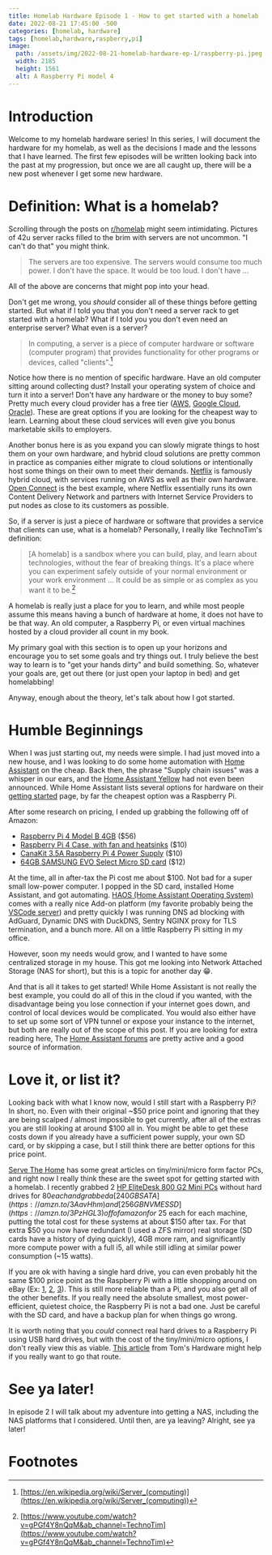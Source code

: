 ```yaml
---
title: Homelab Hardware Episode 1 - How to get started with a homelab
date: 2022-08-21 17:45:00 -500
categories: [homelab, hardware]
tags: [homelab,hardware,raspberry,pi]
image:
  path: /assets/img/2022-08-21-homelab-hardware-ep-1/raspberry-pi.jpeg
  width: 2185
  height: 1561
  alt: A Raspberry Pi model 4
---
```


# Introduction

Welcome to my homelab hardware series! In this series, I will document the hardware for my homelab, as well as the
decisions I made and the lessons that I have learned. The first few episodes will be written looking back into the
past at my progression, but once we are all caught up, there will be a new post whenever I get some new hardware.

# Definition: What is a homelab?

Scrolling through the posts on [r/homelab](https://www.reddit.com/r/homelab/) might seem intimidating. Pictures of 42u
server racks filled to the brim with servers are not uncommon. "I can't do that" you might think.

> The servers are too expensive.
> The servers would consume too much power.
> I don't have the space.
> It would be too loud.
> I don't have ...

All of the above are concerns that might pop into your head.

Don't get me wrong, you *should* consider all of these things before getting started. But what if I told you that you
don't need a server rack to get started with a homelab? What if I told you you don't even need an enterprise server?
What even is a server?

> In computing, a server is a piece of computer hardware or software (computer program) that provides functionality
> for other programs or devices, called "clients".[^wikipedia-server]

Notice how there is no mention of specific hardware. Have an old computer sitting around collecting dust? Install your
operating system of choice and turn it into a server! Don't have any hardware or the money to buy some? Pretty much
every cloud provider has a free tier
([AWS](https://aws.amazon.com/free/), [Google Cloud](https://cloud.google.com/free),
[Oracle](https://www.oracle.com/cloud/free/)).
These are great options if you are looking for the cheapest way to learn. Learning about these cloud services will even
give you bonus marketable skills to employers.

Another bonus here is as you expand you can slowly migrate things to host them on your own hardware, and hybrid cloud
solutions are pretty common in practice as companies either migrate to cloud solutions or intentionally host some
things on their own to meet their demands.
[Netflix](https://about.netflix.com/en/news/completing-the-netflix-cloud-migration) is famously hybrid cloud, with
services running on AWS as well as their own hardware. [Open Connect](https://openconnect.netflix.com/en/) is the
best example, where Netflix essentially runs its own Content Delivery Network and partners with Internet Service
Providers to put nodes as close to its customers as possible.

So, if a server is just a piece of hardware or software that provides a service that clients can use, what is a homelab?
Personally, I really like TechnoTim's definition:

> [A homelab] is a sandbox where you can build, play, and learn about technologies, without the fear of breaking things.
> It's a place where you can experiment safely outside of your normal environment or your work environment
> ... It could be as simple or as complex as you want it to be.[^homelab-def]

A homelab is really just a place for you to learn, and while most people assume this means having a bunch of hardware
at home, it does not have to be that way. An old computer, a Raspberry Pi, or even virtual machines hosted by a
cloud provider all count in my book.

My primary goal with this section is to open up your horizons and encourage you
to set some goals and try things out. I truly believe the best way to learn is to "get your hands dirty" and build
something. So, whatever your goals are, get out there (or just open your laptop in bed) and get homelabbing!

Anyway, enough about the theory, let's talk about how I got started.

# Humble Beginnings

When I was just starting out, my needs were simple. I had just moved into a new house, and I was looking to do
some home automation with [Home Assistant](https://www.home-assistant.io/) on the cheap. Back then, the phrase
"Supply chain issues" was a whisper in our ears, and the
[Home Assistant Yellow](https://www.crowdsupply.com/nabu-casa/home-assistant-yellow) had not even been announced.
While Home Assistant lists several options for hardware on their
[getting started](https://www.home-assistant.io/installation/) page, by far the cheapest option was a Raspberry Pi.

After some research on pricing, I ended up grabbing the following off of Amazon:

- [Raspberry Pi 4 Model B 4GB](https://amzn.to/3T482HT) ($56)
- [Raspberry Pi 4 Case, with fan and heatsinks](https://amzn.to/3PBzr0R) ($10)
- [CanaKit 3.5A Raspberry Pi 4 Power Supply](https://amzn.to/3CmK0BX) ($10)
- [64GB SAMSUNG EVO Select Micro SD card](https://amzn.to/3AjI4rw) ($12)

At the time, all in after-tax the Pi cost me about $100. Not bad for a super small low-power computer. I popped in the
SD card, installed Home Assistant, and got automating.
[HAOS (Home Assistant Operating System)](https://www.home-assistant.io/installation/raspberrypi#install-home-assistant-operating-system)
comes with a really nice Add-on platform (my favorite probably being the
[VSCode server](https://community.home-assistant.io/t/home-assistant-community-add-on-visual-studio-code/107863)) and
pretty quickly I was running DNS ad blocking with AdGuard, Dynamic DNS with DuckDNS, Sentry NGINX proxy for TLS
termination, and a bunch more. All on a little Raspberry Pi sitting in my office.

However, soon my needs would grow, and I wanted to have some centralized storage in my house. This got me looking into
Network Attached Storage (NAS for short), but this is a topic for another day 😁.

And that is all it takes to get started! While Home Assistant is not really the best example, you could do all of this
in the cloud if you wanted, with the disadvantage being you lose connection if your internet goes down, and control of
local devices would be complicated. You would also either have to set up some sort of VPN tunnel or expose your
instance to the internet, but both are really out of the scope of this post. If you are looking for extra reading here,
The [Home Assistant forums](https://community.home-assistant.io/) are pretty active and a good source of information.

# Love it, or list it?

Looking back with what I know now, would I still start with a Raspberry Pi? In short, no. Even with their original ~$50
price point and ignoring that they are being scalped / almost impossible to get currently, after all of the extras you
are still looking at around $100 all in. You might be able to get these costs down if you already have a sufficient
power supply, your own SD card, or by skipping a case, but I still think there are better options for this price point.

[Serve The Home](https://www.servethehome.com/introducing-project-tinyminimicro-home-lab-revolution/) has some great
articles on tiny/mini/micro form factor PCs, and right now I really think these are the sweet spot for getting started
with a homelab. I recently grabbed 2 [HP EliteDesk 800 G2 Mini PCs](https://ebay.us/LUrted) without hard drives for $80
each and grabbed a [240GB SATA](https://amzn.to/3AavHhm) and [256GB NVME SSD](https://amzn.to/3PzHGL3) off of amazon
for ~$25 each for each machine, putting the total cost for these systems at about $150 after tax. For that extra $50
you now have redundant (I used a ZFS mirror) real storage (SD cards have a history of dying quickly), 4GB more ram,
and significantly more compute power with a full i5, all while still idling at similar power consumption (~15 watts).

If you are ok with having a single hard drive, you can even probably hit the same $100 price point as the Raspberry Pi
with a little shopping around on eBay
(Ex: [1](https://ebay.us/kv7A3V), [2](https://ebay.us/jZuUV4), [3](https://ebay.us/oRqRyP)).
This is still more reliable than a Pi, and you also get all of the other benefits. If you really need the absolute
smallest, most power-efficient, quietest choice, the Raspberry Pi is not a bad one. Just be careful with the SD card,
and have a backup plan for when things go wrong.

It is worth noting that you *could* connect real hard drives to a Raspberry Pi using USB hard drives, but with the cost
of the tiny/mini/micro options, I don't really view this as viable.
[This article](https://www.tomshardware.com/how-to/boot-raspberry-pi-4-usb) from Tom's Hardware might help if you
really want to go that route.

# See ya later!

In episode 2 I will talk about my adventure into getting a NAS, including the NAS platforms that I considered. Until
then, are ya leaving? Alright, see ya later!

# Footnotes
[^wikipedia-server]:[https://en.wikipedia.org/wiki/Server_(computing)](https://en.wikipedia.org/wiki/Server_(computing))
[^homelab-def]:[https://www.youtube.com/watch?v=gPGf4Y8nQqM&ab_channel=TechnoTim](https://www.youtube.com/watch?v=gPGf4Y8nQqM&ab_channel=TechnoTim)

